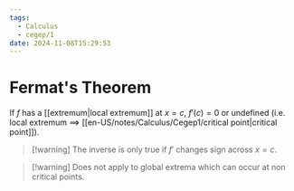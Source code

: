 ```yaml
---
tags:
  - Calculus
  - cegep/1
date: 2024-11-08T15:29:53
---
```


# Fermat's Theorem

If $f$ has a [[extremum|local extremum]] at $x = c$, $f'(c) = 0$ or undefined (i.e. local extremum $\implies$ [[en-US/notes/Calculus/Cegep1/critical point|critical point]]).

> [!warning] The inverse is only true if $f'$ changes sign across $x = c$.

> [!warning] Does not apply to global extrema which can occur at non critical points.
